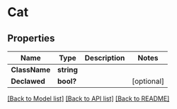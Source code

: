 # Cat

## Properties

Name | Type | Description | Notes
------------ | ------------- | ------------- | -------------
**ClassName** | **string** |  | 
**Declawed** | **bool?** |  | [optional] 

[[Back to Model list]](../README.md#documentation-for-models) [[Back to API list]](../README.md#documentation-for-api-endpoints) [[Back to README]](../README.md)


